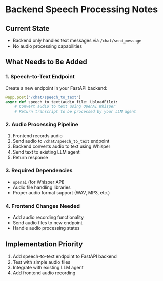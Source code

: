 # Backend Speech Processing Notes

## Current State
- Backend only handles text messages via `/chat/send_message`
- No audio processing capabilities

## What Needs to Be Added

### 1. Speech-to-Text Endpoint
Create a new endpoint in your FastAPI backend:
```python
@app.post("/chat/speech_to_text")
async def speech_to_text(audio_file: UploadFile):
    # Convert audio to text using OpenAI Whisper
    # Return transcript to be processed by your LLM agent
```

### 2. Audio Processing Pipeline
1. Frontend records audio
2. Send audio to `/chat/speech_to_text` endpoint
3. Backend converts audio to text using Whisper
4. Send text to existing LLM agent
5. Return response

### 3. Required Dependencies
- `openai` (for Whisper API)
- Audio file handling libraries
- Proper audio format support (WAV, MP3, etc.)

### 4. Frontend Changes Needed
- Add audio recording functionality
- Send audio files to new endpoint
- Handle audio processing states

## Implementation Priority
1. Add speech-to-text endpoint to FastAPI backend
2. Test with simple audio files
3. Integrate with existing LLM agent
4. Add frontend audio recording